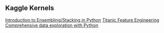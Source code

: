 ## Kaggle Kernels

[Introduction to Ensembling/Stacking in Python](https://www.kaggle.com/arthurtok/introduction-to-ensembling-stacking-in-python)
[Titanic Feature Engineering](https://www.kaggle.com/sinakhorami/titanic-best-working-classifier)
[Comprehensive data exploration with Python](https://www.kaggle.com/pmarcelino/comprehensive-data-exploration-with-python)
